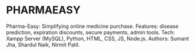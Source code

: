 # PHARMAEASY
Pharma-Easy: Simplifying online medicine purchase. Features: disease prediction, expiration discounts, secure payments, admin tools. Tech: Xampp Server (MySQL), Python, HTML, CSS, JS, Node.js. Authors: Sumant Jha, Shardul Naik, Nirmit Patil.
